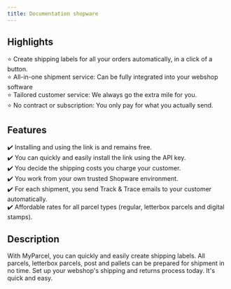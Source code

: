 ```yaml
---
title: Documentation shopware
---
```


## Highlights

:star: Create shipping labels for all your orders automatically, in a click of a
button.   
:star: All-in-one shipment service: Can be fully integrated into your webshop
software   
:star: Tailored customer service: We always go the extra mile for you.   
:star: No contract or subscription: You only pay for what you actually send.

## Features

:heavy_check_mark: Installing and using the link is and remains free.  
:heavy_check_mark: You can quickly and easily install the link using the API
key.  
:heavy_check_mark: You decide the shipping costs you charge your customer.  
:heavy_check_mark: You work from your own trusted Shopware environment.  
:heavy_check_mark: For each shipment, you send Track & Trace emails to your
customer automatically.  
:heavy_check_mark: Affordable rates for all parcel types (regular, letterbox
parcels and digital stamps).

## Description

With MyParcel, you can quickly and easily create shipping labels. All parcels,
letterbox parcels, post and pallets can be prepared for shipment in no time. Set
up your webshop's shipping and returns process today. It's quick and easy.
